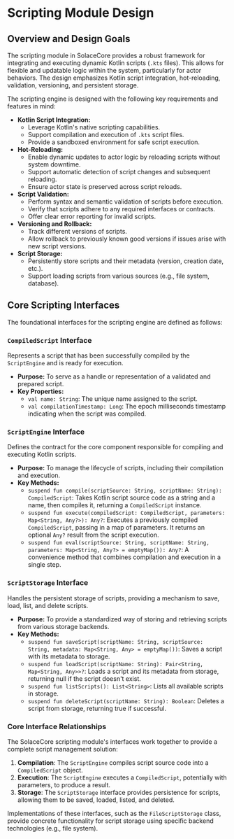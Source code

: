 # Scripting Module Design

## Overview and Design Goals

The scripting module in SolaceCore provides a robust framework for integrating and executing dynamic Kotlin scripts (`.kts` files). This allows for flexible and updatable logic within the system, particularly for actor behaviors. The design emphasizes Kotlin script integration, hot-reloading, validation, versioning, and persistent storage.

The scripting engine is designed with the following key requirements and features in mind:

*   **Kotlin Script Integration:**
    *   Leverage Kotlin's native scripting capabilities.
    *   Support compilation and execution of `.kts` script files.
    *   Provide a sandboxed environment for safe script execution.
*   **Hot-Reloading:**
    *   Enable dynamic updates to actor logic by reloading scripts without system downtime.
    *   Support automatic detection of script changes and subsequent reloading.
    *   Ensure actor state is preserved across script reloads.
*   **Script Validation:**
    *   Perform syntax and semantic validation of scripts before execution.
    *   Verify that scripts adhere to any required interfaces or contracts.
    *   Offer clear error reporting for invalid scripts.
*   **Versioning and Rollback:**
    *   Track different versions of scripts.
    *   Allow rollback to previously known good versions if issues arise with new script versions.
*   **Script Storage:**
    *   Persistently store scripts and their metadata (version, creation date, etc.).
    *   Support loading scripts from various sources (e.g., file system, database).

## Core Scripting Interfaces

The foundational interfaces for the scripting engine are defined as follows:

### `CompiledScript` Interface

Represents a script that has been successfully compiled by the `ScriptEngine` and is ready for execution.

*   **Purpose:** To serve as a handle or representation of a validated and prepared script.
*   **Key Properties:**
    *   `val name: String`: The unique name assigned to the script.
    *   `val compilationTimestamp: Long`: The epoch milliseconds timestamp indicating when the script was compiled.

### `ScriptEngine` Interface

Defines the contract for the core component responsible for compiling and executing Kotlin scripts.

*   **Purpose:** To manage the lifecycle of scripts, including their compilation and execution.
*   **Key Methods:**
    *   `suspend fun compile(scriptSource: String, scriptName: String): CompiledScript`: Takes Kotlin script source code as a string and a name, then compiles it, returning a `CompiledScript` instance.
    *   `suspend fun execute(compiledScript: CompiledScript, parameters: Map<String, Any?>): Any?`: Executes a previously compiled `CompiledScript`, passing in a map of parameters. It returns an optional `Any?` result from the script execution.
    *   `suspend fun eval(scriptSource: String, scriptName: String, parameters: Map<String, Any?> = emptyMap()): Any?`: A convenience method that combines compilation and execution in a single step.

### `ScriptStorage` Interface

Handles the persistent storage of scripts, providing a mechanism to save, load, list, and delete scripts.

*   **Purpose:** To provide a standardized way of storing and retrieving scripts from various storage backends.
*   **Key Methods:**
    *   `suspend fun saveScript(scriptName: String, scriptSource: String, metadata: Map<String, Any> = emptyMap())`: Saves a script with its metadata to storage.
    *   `suspend fun loadScript(scriptName: String): Pair<String, Map<String, Any>>?`: Loads a script and its metadata from storage, returning null if the script doesn't exist.
    *   `suspend fun listScripts(): List<String>`: Lists all available scripts in storage.
    *   `suspend fun deleteScript(scriptName: String): Boolean`: Deletes a script from storage, returning true if successful.

### Core Interface Relationships

The SolaceCore scripting module's interfaces work together to provide a complete script management solution:

1. **Compilation**: The `ScriptEngine` compiles script source code into a `CompiledScript` object.
2. **Execution**: The `ScriptEngine` executes a `CompiledScript`, potentially with parameters, to produce a result.
3. **Storage**: The `ScriptStorage` interface provides persistence for scripts, allowing them to be saved, loaded, listed, and deleted.

Implementations of these interfaces, such as the `FileScriptStorage` class, provide concrete functionality for script storage using specific backend technologies (e.g., file system).